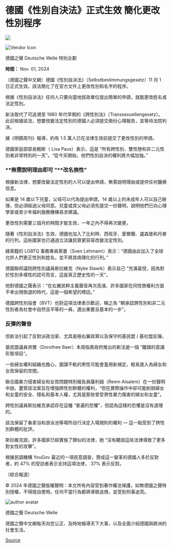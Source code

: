 # 德國《性別自決法》正式生效 簡化更改性別程序

![](https://certify.alexametrics.com/atrk.gif?account=qkB0l1aQeSI16C)

![Vendor Icon](https://owlnews.s3.ap-northeast-1.amazonaws.com/BrandImages/209_square_logo_20231108043629.jpg)

德國之聲 Deutsche Welle 特別企劃

**時間：** Nov. 01, 2024

（德國之聲中文網）德國《性別自決法》（Selbstbestimmungsgesetz）11 月 1 日正式生效。該法簡化了在官方文件上更改性別和名字的程序。

根據《性別自決法》任何人只要向當地民政單位提出簡單的申請，就能更改姓名或法定性別。

新法取代了可追溯至 1980 年代早期的《跨性別法》（Transsexuellengesetz）。此前根據該法，想要改變法定性別的德國人必須提交兩份心理報告，並等待法院判決。

據《明鏡周刊》報導，約有 1.5 萬人已在法律生效前提交了更改性別的申請。

德國家庭部部長鮑斯（ Lisa Paus）表示，這是 “所有跨性別、雙性戀和非二元性別者非常特別的一天”。“從今天開始，他們性別自決的權利將大幅加強。”

### **無需說明理由即可 “****改名換性”**

根據新法律，想要改變法定性別的人可以提出申請，無需說明理由或提供任何醫療信息。

如果是 14 歲以下兒童，父母可以代為提出申請。14 歲以上的未成年人可以自己辦理，但必須經過父母同意。兒童或其父母必須先提交一份聲明，說明他們已向心理學家或青少年福利服務機構尋求建議。

更改性別需要三個月的時間才能生效，一年之內不得再次變更。

隨著《性別自決法》生效，德國也加入了比利時、西班牙、愛爾蘭、盧森堡和丹麥的行列，這些國家也已通過立法讓民眾更容易改變法定性別。

綠黨籍的 LGBTQ 事務專員萊曼（Sven Lehmann）表示：“德國由此加入了全球允許人們更正性別和姓名，並不將其病理化的行列。”

德國聯邦議院跨性別議員斯拉維克（Nyke Slawik）表示自己 “充滿喜悅，因為對於性別多樣性的認可而言，這是真正歷史性的一天”。

他對德國之聲表示：“在右翼民粹主義聲音再次高漲、許多國家在同性戀權利方面不幸出現倒退的時代，這是一個希望的標誌。”

德國跨性別協會（BVT）也對這項法律表示歡迎，稱之為 “朝承認跨性別和非二元性別者為社會中自然且平等的一員，邁出重要且基本的一步”。

### **反彈的聲音**

但新法引起了反對派政治家、尤其是極右翼政黨以及保守的基民盟 / 基社盟反彈。

基民盟議員貝爾（Dorothee Baer）本周指責政府推出的新法是一個 “離譜的意識形態項目”。

一些婦女權利組織也擔心，圖謀不軌的男性可能會濫用新規定，輕易進入為婦女和女孩保留的空間。

聯合國暴力侵害婦女和女孩問題特別報告員薩利姆（Reem Alsalem）在一份聲明中說，盡管該法案旨在增強跨性別群體的權利，“但在實際操作中卻可能削弱婦女和女童的安全、隱私和基本人權，尤其是那些曾受男性暴力傷害的婦女和女童”。

跨性別議員斯拉維克承認存在這種 “普遍的恐懼”，但認為這樣的恐懼是沒有道理的。

該法保留了桑拿浴和游泳池等場所自行決定入場規則的權利 — 這一點受到了跨性別群體的批評。

斯拉維克說，許多國家已經實施了類似的法律，她 “沒有聽說這些法律導致了更多對女性的攻擊”。

根據民調機構 YouGov 最近的一項民意調查，贊成這一變革的德國人多於反對者，約 47% 的受訪者表示支持這項法律， 37% 表示反對。

（綜合報道）

© 2024 年德國之聲版權聲明：本文所有內容受到著作權法保護，如無德國之聲特別授權，不得擅自使用。任何不當行為都將導致追償，並受到刑事追究。

![author avatar](https://owlnews.s3.ap-northeast-1.amazonaws.com/BrandImages/209_square_logo_20231108043629.jpg)

德國之聲 Deutsche Welle

德國之聲中文網每天向您公正、及時地報導天下大事，以及全面介紹德國與歐洲的社會生活。

[Source](https://www.dw.com/zh/德国《性别自决法》正式生效-简化更改性别程序/a-70659485?zhongwen=trad&maca=chi-VAS-VT-OwlNews-TW-Lang_KOPIE-35563-xml-media)